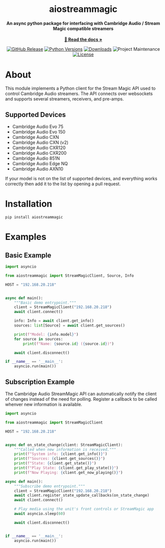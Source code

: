 <div align="center">

# aiostreammagic

#### An async python package for interfacing with Cambridge Audio / Stream Magic compatible streamers

[**📖 Read the docs »**][docs]

[![GitHub Release][releases-shield]][releases]
[![Python Versions][python-versions-shield]][pypi]
[![Downloads][downloads-shield]][pypi]
![Project Maintenance][maintenance-shield]
[![License][license-shield]](LICENSE.md)

</div>

# About

This module implements a Python client for the Stream Magic API used to control Cambridge Audio streamers. The API connects over websockets and supports several streamers, receivers, and pre-amps.

## Supported Devices

- Cambridge Audio Evo 75
- Cambridge Audio Evo 150
- Cambridge Audio CXN
- Cambridge Audio CXN (v2)
- Cambridge Audio CXR120
- Cambridge Audio CXR200
- Cambridge Audio 851N
- Cambridge Audio Edge NQ
- Cambridge Audio AXN10

If your model is not on the list of supported devices, and everything works correctly then add it to the list by opening a pull request.

# Installation

```shell
pip install aiostreammagic
```

# Examples

## Basic Example

```python
import asyncio

from aiostreammagic import StreamMagicClient, Source, Info

HOST = "192.168.20.218"


async def main():
    """Basic demo entrypoint."""
    client = StreamMagicClient("192.168.20.218")
    await client.connect()

    info: Info = await client.get_info()
    sources: list[Source] = await client.get_sources()

    print(f"Model: {info.model}")
    for source in sources:
        print(f"Name: {source.id} ({source.id})")

    await client.disconnect()

if __name__ == '__main__':
    asyncio.run(main())
```

## Subscription Example

The Cambridge Audio StreamMagic API can automatically notify the client of changes instead of the need for polling. Register a callback to be called whenver new information is available.

```python
import asyncio

from aiostreammagic import StreamMagicClient

HOST = "192.168.20.218"


async def on_state_change(client: StreamMagicClient):
    """Called when new information is received."""
    print(f"System info: {client.get_info()}")
    print(f"Sources: {client.get_sources()}")
    print(f"State: {client.get_state()}")
    print(f"Play State: {client.get_play_state()}")
    print(f"Now Playing: {client.get_now_playing()}")

async def main():
    """Subscribe demo entrypoint."""
    client = StreamMagicClient("192.168.20.218")
    await client.register_state_update_callbacks(on_state_change)
    await client.connect()

    # Play media using the unit's front controls or StreamMagic app
    await asyncio.sleep(60)

    await client.disconnect()


if __name__ == '__main__':
    asyncio.run(main())
```

[license-shield]: https://img.shields.io/github/license/noahhusby/aiostreammagic.svg
[docs]: https://noahhusby.github.io/aiostreammagic/
[downloads-shield]: https://img.shields.io/pypi/dm/aiostreammagic
[python-versions-shield]: https://img.shields.io/pypi/pyversions/aiostreammagic
[maintenance-shield]: https://img.shields.io/maintenance/yes/2024.svg
[releases-shield]: https://img.shields.io/github/release/noahhusby/aiostreammagic.svg
[releases]: https://github.com/noahhusby/aiostreammagic/releases
[pypi]: https://pypi.org/project/aiostreammagic/
